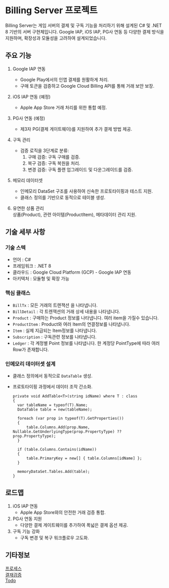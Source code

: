 # Billing Server 프로젝트

Billing Server는 게임 서버의 결제 및 구독 기능을 처리하기 위해 설계된 C# 및 .NET 8 기반의 서버 구현체입니다. Google IAP, iOS IAP, PG사 연동 등 다양한 결제 방식을 지원하며, 확장성과 모듈성을 고려하여 설계되었습니다.

## 주요 기능

1. Google IAP 연동
   - Google Play에서의 인앱 결제를 원활하게 처리.
   - 구매 토큰을 검증하고 Google Cloud Billing API를 통해 거래 보안 보장.
2. iOS IAP 연동 (예정)
   - Apple App Store 거래 처리를 위한 통합 예정.
3. PG사 연동 (예정)

   - 제3자 PG(결제 게이트웨이)를 지원하여 추가 결제 방법 제공.

4. 구독 관리

   - 검증 로직을 3단계로 분류:
     1. 구매 검증: 구독 구매를 검증.
     2. 복구 검증: 구독 복원을 처리.
     3. 변경 검증: 구독 플랜 업그레이드 및 다운그레이드를 검증.

5. 메모리 데이터셋

   - 인메모리 DataSet 구조를 사용하여 신속한 프로토타이핑과 테스트 지원.
   - 클래스 정의를 기반으로 동적으로 테이블 생성.

6. 유연한 상품 관리  
   상품(Product), 관련 아이템(ProductItem), 메타데이터 관리 지원.

## 기술 세부 사항

### 기술 스텍

- 언어 : C#
- 프레임워크 : .NET 8
- 클라우드 : Google Cloud Platform (GCP) - Google IAP 연동
- 아키텍처 : 모듈형 및 확장 가능

### 핵심 클래스

- `BillTx` : 모든 거래의 트렌잭션 을 나타냅니다.
- `BillDetail` : 각 트렌잭션의 거래 상세 내용을 나타냅니다.
- `Product` : 구매하는 Product 정보를 나타냅니다. 여러 item을 가질수 있습니다.
- `ProductItem` : Product와 여러 Item의 연결정보를 나타냅니다.
- `Item` : 실제 지급되는 Item정보를 나타냅니다.
- `Subscription` : 구독관련 정보를 나타냅니다.
- `Ledger` : 각 계정별 Point 정보를 나타냅니다. 한 계정당 PointType에 따라 여러 Row가 존재합니다.

### 인메모리 데이터셋 설계

- 클래스 정의에서 동적으로 `DataTable` 생성.
- 프로토타이핑 과정에서 데이터 조작 간소화.

  ```
  private void AddTable<T>(string idName) where T : class
  {
    var tableName = typeof(T).Name;
    DataTable table = new(tableName);

    foreach (var prop in typeof(T).GetProperties())
    {
        table.Columns.Add(prop.Name, Nullable.GetUnderlyingType(prop.PropertyType) ?? prop.PropertyType);
    }

    if (table.Columns.Contains(idName))
    {
        table.PrimaryKey = new[] { table.Columns[idName] };
    }

    memoryDataSet.Tables.Add(table);
  }
  ```

## 로드맵

1. iOS IAP 연동
   - Apple App Store와의 안전한 거래 검증 통합.
2. PG사 연동 지원
   - 다양한 결제 게이트웨이를 추가하여 폭넓은 결제 옵션 제공.
3. 구독 기능 강화
   - 구독 변경 및 복구 워크플로우 고도화.

## 기타정보

[프로세스](docs/PROCESS.md)  
[결재검증](docs/VALIDATION.md)  
[Todo](docs/TODO.md)
